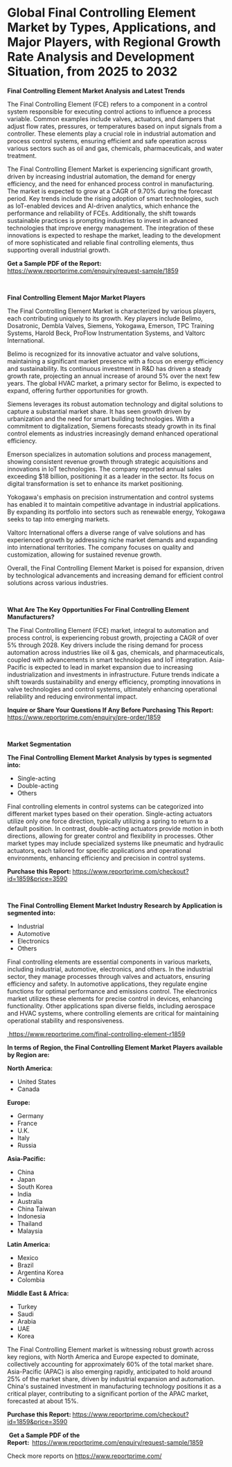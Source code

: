 <p><h1>Global Final Controlling Element Market by Types, Applications, and Major Players, with Regional Growth Rate Analysis and Development Situation, from 2025 to 2032</h1></p><p><strong>Final Controlling Element Market Analysis and Latest Trends</strong></p>
<p><p>The Final Controlling Element (FCE) refers to a component in a control system responsible for executing control actions to influence a process variable. Common examples include valves, actuators, and dampers that adjust flow rates, pressures, or temperatures based on input signals from a controller. These elements play a crucial role in industrial automation and process control systems, ensuring efficient and safe operation across various sectors such as oil and gas, chemicals, pharmaceuticals, and water treatment.</p><p>The Final Controlling Element Market is experiencing significant growth, driven by increasing industrial automation, the demand for energy efficiency, and the need for enhanced process control in manufacturing. The market is expected to grow at a CAGR of 9.70% during the forecast period. Key trends include the rising adoption of smart technologies, such as IoT-enabled devices and AI-driven analytics, which enhance the performance and reliability of FCEs. Additionally, the shift towards sustainable practices is prompting industries to invest in advanced technologies that improve energy management. The integration of these innovations is expected to reshape the market, leading to the development of more sophisticated and reliable final controlling elements, thus supporting overall industrial growth.</p></p>
<p><strong>Get a Sample PDF of the Report:&nbsp;</strong> <a href="https://www.reportprime.com/enquiry/request-sample/1859?utm_campaign=2959&utm_medium=2&utm_source=Github&utm_content=ia&utm_term=18032025&utm_id=final-controlling-element">https://www.reportprime.com/enquiry/request-sample/1859</a></p>
<p>&nbsp;</p>
<p><strong>Final Controlling Element Major Market Players</strong></p>
<p><p>The Final Controlling Element Market is characterized by various players, each contributing uniquely to its growth. Key players include Belimo, Dosatronic, Dembla Valves, Siemens, Yokogawa, Emerson, TPC Training Systems, Harold Beck, ProFlow Instrumentation Systems, and Valtorc International.</p><p>Belimo is recognized for its innovative actuator and valve solutions, maintaining a significant market presence with a focus on energy efficiency and sustainability. Its continuous investment in R&D has driven a steady growth rate, projecting an annual increase of around 5% over the next few years. The global HVAC market, a primary sector for Belimo, is expected to expand, offering further opportunities for growth.</p><p>Siemens leverages its robust automation technology and digital solutions to capture a substantial market share. It has seen growth driven by urbanization and the need for smart building technologies. With a commitment to digitalization, Siemens forecasts steady growth in its final control elements as industries increasingly demand enhanced operational efficiency.</p><p>Emerson specializes in automation solutions and process management, showing consistent revenue growth through strategic acquisitions and innovations in IoT technologies. The company reported annual sales exceeding $18 billion, positioning it as a leader in the sector. Its focus on digital transformation is set to enhance its market positioning.</p><p>Yokogawa's emphasis on precision instrumentation and control systems has enabled it to maintain competitive advantage in industrial applications. By expanding its portfolio into sectors such as renewable energy, Yokogawa seeks to tap into emerging markets.</p><p>Valtorc International offers a diverse range of valve solutions and has experienced growth by addressing niche market demands and expanding into international territories. The company focuses on quality and customization, allowing for sustained revenue growth.</p><p>Overall, the Final Controlling Element Market is poised for expansion, driven by technological advancements and increasing demand for efficient control solutions across various industries.</p></p>
<p>&nbsp;</p>
<p><strong>What Are The Key Opportunities For Final Controlling Element Manufacturers?</strong></p>
<p><p>The Final Controlling Element (FCE) market, integral to automation and process control, is experiencing robust growth, projecting a CAGR of over 5% through 2028. Key drivers include the rising demand for process automation across industries like oil & gas, chemicals, and pharmaceuticals, coupled with advancements in smart technologies and IoT integration. Asia-Pacific is expected to lead in market expansion due to increasing industrialization and investments in infrastructure. Future trends indicate a shift towards sustainability and energy efficiency, prompting innovations in valve technologies and control systems, ultimately enhancing operational reliability and reducing environmental impact.</p></p>
<p><strong>Inquire or Share Your Questions If Any Before Purchasing This Report:</strong> <a href="https://www.reportprime.com/enquiry/pre-order/1859?utm_campaign=2959&utm_medium=2&utm_source=Github&utm_content=ia&utm_term=18032025&utm_id=final-controlling-element">https://www.reportprime.com/enquiry/pre-order/1859</a></p>
<p>&nbsp;</p>
<p><strong>Market Segmentation</strong></p>
<p><strong>The Final Controlling Element Market Analysis by types is segmented into:</strong></p>
<p><ul><li>Single-acting</li><li>Double-acting</li><li>Others</li></ul></p>
<p><p>Final controlling elements in control systems can be categorized into different market types based on their operation. Single-acting actuators utilize only one force direction, typically utilizing a spring to return to a default position. In contrast, double-acting actuators provide motion in both directions, allowing for greater control and flexibility in processes. Other market types may include specialized systems like pneumatic and hydraulic actuators, each tailored for specific applications and operational environments, enhancing efficiency and precision in control systems.</p></p>
<p><strong>Purchase this Report:&nbsp;</strong><a href="https://www.reportprime.com/checkout?id=1859&price=3590&utm_campaign=2959&utm_medium=2&utm_source=Github&utm_content=ia&utm_term=18032025&utm_id=final-controlling-element">https://www.reportprime.com/checkout?id=1859&price=3590</a></p>
<p>&nbsp;</p>
<p><strong>The Final Controlling Element Market Industry Research by Application is segmented into:</strong></p>
<p><ul><li>Industrial</li><li>Automotive</li><li>Electronics</li><li>Others</li></ul></p>
<p><p>Final controlling elements are essential components in various markets, including industrial, automotive, electronics, and others. In the industrial sector, they manage processes through valves and actuators, ensuring efficiency and safety. In automotive applications, they regulate engine functions for optimal performance and emissions control. The electronics market utilizes these elements for precise control in devices, enhancing functionality. Other applications span diverse fields, including aerospace and HVAC systems, where controlling elements are critical for maintaining operational stability and responsiveness.</p></p>
<p><a href="https://www.reportprime.com/final-controlling-element-r1859?utm_campaign=2959&utm_medium=2&utm_source=Github&utm_content=ia&utm_term=18032025&utm_id=final-controlling-element">&nbsp;https://www.reportprime.com/final-controlling-element-r1859</a></p>
<p><strong>In terms of Region, the Final Controlling Element Market Players available by Region are:</strong></p>
<p>
    <p> <strong> North America: </strong>
        <ul>
            <li>United States</li>
            <li>Canada</li>
        </ul>
        </p> 
    <p> <strong> Europe: </strong>
        <ul>
            <li>Germany</li>
            <li>France</li>
            <li>U.K.</li>
            <li>Italy</li>
            <li>Russia</li>
        </ul>
        </p> 
    <p> <strong> Asia-Pacific: </strong>
        <ul>
            <li>China</li>
            <li>Japan</li>
            <li>South Korea</li>
            <li>India</li>
            <li>Australia</li>
            <li>China Taiwan</li>
            <li>Indonesia</li>
            <li>Thailand</li>
            <li>Malaysia</li>
        </ul>
        </p> 
    <p> <strong> Latin America: </strong>
        <ul>
            <li>Mexico</li>
            <li>Brazil</li>
            <li>Argentina Korea</li>
            <li>Colombia</li>
        </ul>
        </p> 
    <p> <strong> Middle East & Africa: </strong>
        <ul>
            <li>Turkey</li>
            <li>Saudi</li>
            <li>Arabia</li>
            <li>UAE</li>
            <li>Korea</li>
        </ul>
    </p>
    </p>
<p><p>The Final Controlling Element market is witnessing robust growth across key regions, with North America and Europe expected to dominate, collectively accounting for approximately 60% of the total market share. Asia-Pacific (APAC) is also emerging rapidly, anticipated to hold around 25% of the market share, driven by industrial expansion and automation. China's sustained investment in manufacturing technology positions it as a critical player, contributing to a significant portion of the APAC market, forecasted at about 15%.</p></p>
<p><strong>Purchase this Report: </strong><a href="https://www.reportprime.com/checkout?id=1859&price=3590&utm_campaign=2959&utm_medium=2&utm_source=Github&utm_content=ia&utm_term=18032025&utm_id=final-controlling-element">https://www.reportprime.com/checkout?id=1859&price=3590</a></p>
<p>&nbsp;<strong>Get a Sample PDF of the Report:&nbsp;&nbsp;</strong><a href="https://www.reportprime.com/enquiry/request-sample/1859?utm_campaign=2959&utm_medium=2&utm_source=Github&utm_content=ia&utm_term=18032025&utm_id=final-controlling-element">https://www.reportprime.com/enquiry/request-sample/1859</a></p>
<p><strong></strong></p>
<p>Check more reports on <a href="https://www.reportprime.com/?utm_campaign=2959&utm_medium=2&utm_source=Github&utm_content=ia&utm_term=18032025&utm_id=final-controlling-element">https://www.reportprime.com/</a></p>